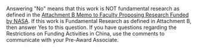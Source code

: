 Answering "No" means that this work is NOT fundamental research as defined in the [Attachment B Memo to Faculty Proposing Research Funded by NASA](http://oesrc.researchcompliance.vt.edu/sites/oesrc.researchcompliance.vt.edu/files/attachment_b_nasa_memo.pdf). If this work is Fundamental Research as defined in Attachment B, then answer Yes to this question. If you have questions regarding the Restrictions on Funding Activities in China, use the comments to communicate with your Pre-Award Associate.
